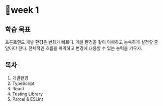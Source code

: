 # 📍week 1

## 학습 목표

프론트엔드 개발 환경은 변화가 빠르다. 개발 환경을 깊이 이해하고 능숙하게 설정할 줄 알아야 한다. 전체적인 흐름을 파악하고 변경에 대응할 수 있는 능력을 키우자.

## 목차

1. 개발환경
2. TypeScript
3. React
4. Testing Library
5. Parcel & ESLint
